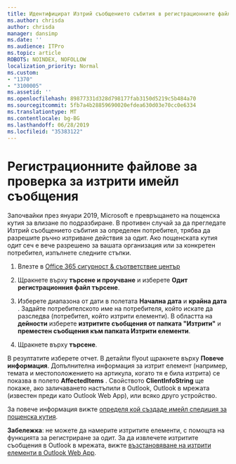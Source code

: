 ```yaml
---
title: Идентифицират Изтрий съобщението събития в регистрационните файлове от одита
ms.author: chrisda
author: chrisda
manager: dansimp
ms.date: ''
ms.audience: ITPro
ms.topic: article
ROBOTS: NOINDEX, NOFOLLOW
localization_priority: Normal
ms.custom:
- "1370"
- "3100005"
ms.assetid: ''
ms.openlocfilehash: 89877331d328d798177fab3150d5219c5b484a70
ms.sourcegitcommit: 5fb7a4b28859690020efdea630d03e70cc0e6334
ms.translationtype: MT
ms.contentlocale: bg-BG
ms.lasthandoff: 06/28/2019
ms.locfileid: "35383122"
---
```

# <a name="audit-logs-for-deleted-email-messages"></a>Регистрационните файлове за проверка за изтрити имейл съобщения

Започвайки през януари 2019, Microsoft е превръщането на пощенска кутия за влизане по подразбиране. В противен случай за да прегледате Изтрий съобщението събития за определен потребител, трябва да разрешите ръчно изтриване действия за одит. Ако пощенската кутия одит сеч е вече разрешено за вашата организация или за конкретен потребител, изпълнете следните стъпки.

1. Влезте в [Office 365 сигурност & съответствие център](https://protection.office.com/)

2. Щракнете върху **търсене и проучване** и изберете **Одит регистрационния файл търсене**.

3. Изберете диапазона от дати в полетата **Начална дата** и **крайна дата** . Задайте потребителското име на потребителя, който искате да разследва (потребител, който изтрити елементи). В областта на **дейности** изберете **изтритите съобщения от папката "Изтрити"** и **преместен съобщения към папката Изтрити елементи**.

4. Щракнете върху **търсене**.

В резултатите изберете отчет. В детайли flyout щракнете върху **Повече информация**. Допълнителна информация за изтрит елемент (например, темата и местоположението на артикула, когато тя е била изтрита) се показва в полето **AffectedItems** . Свойството **ClientInfoString** ще покаже, ако заличаването настъпили в Outlook, Outlook в мрежата (известен преди като Outlook Web App), или всяко друго устройство.

За повече информация вижте [определя кой създаде имейл спедиция за пощенска кутия](https://docs.microsoft.com/office365/securitycompliance/auditing-troubleshooting-scenarios#determining-if-a-user-deleted-email-items).

**Забележка**: не можете да намерите изтритите елементи, с помощта на функцията за регистриране за одит. За да извлечете изтритите съобщения в Outlook в мрежата, вижте [възстановяване на изтрити елементи в Outlook Web App](https://support.office.com/article/C3D8FC15-EEEF-4F1C-81DF-E27964B7EDD4).
